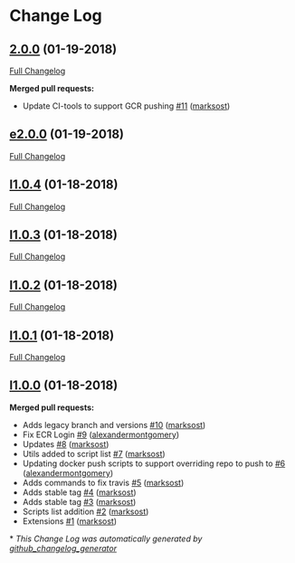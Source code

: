 # Change Log

## [2.0.0](https://github.com/soulcycle/ci-tools/tree/2.0.0) (01-19-2018)
[Full Changelog](https://github.com/soulcycle/ci-tools/compare/e2.0.0...2.0.0)

**Merged pull requests:**

- Update CI-tools to support GCR pushing [\#11](https://github.com/soulcycle/ci-tools/pull/11) ([marksost](https://github.com/marksost))

## [e2.0.0](https://github.com/soulcycle/ci-tools/tree/e2.0.0) (01-19-2018)
[Full Changelog](https://github.com/soulcycle/ci-tools/compare/l1.0.4...e2.0.0)

## [l1.0.4](https://github.com/soulcycle/ci-tools/tree/l1.0.4) (01-18-2018)
[Full Changelog](https://github.com/soulcycle/ci-tools/compare/l1.0.3...l1.0.4)

## [l1.0.3](https://github.com/soulcycle/ci-tools/tree/l1.0.3) (01-18-2018)
[Full Changelog](https://github.com/soulcycle/ci-tools/compare/l1.0.2...l1.0.3)

## [l1.0.2](https://github.com/soulcycle/ci-tools/tree/l1.0.2) (01-18-2018)
[Full Changelog](https://github.com/soulcycle/ci-tools/compare/l1.0.1...l1.0.2)

## [l1.0.1](https://github.com/soulcycle/ci-tools/tree/l1.0.1) (01-18-2018)
[Full Changelog](https://github.com/soulcycle/ci-tools/compare/l1.0.0...l1.0.1)

## [l1.0.0](https://github.com/soulcycle/ci-tools/tree/l1.0.0) (01-18-2018)
**Merged pull requests:**

- Adds legacy branch and versions [\#10](https://github.com/soulcycle/ci-tools/pull/10) ([marksost](https://github.com/marksost))
- Fix ECR Login [\#9](https://github.com/soulcycle/ci-tools/pull/9) ([alexandermontgomery](https://github.com/alexandermontgomery))
- Updates [\#8](https://github.com/soulcycle/ci-tools/pull/8) ([marksost](https://github.com/marksost))
- Utils added to script list [\#7](https://github.com/soulcycle/ci-tools/pull/7) ([marksost](https://github.com/marksost))
- Updating docker push scripts to support overriding repo to push to [\#6](https://github.com/soulcycle/ci-tools/pull/6) ([alexandermontgomery](https://github.com/alexandermontgomery))
- Adds commands to fix travis [\#5](https://github.com/soulcycle/ci-tools/pull/5) ([marksost](https://github.com/marksost))
- Adds stable tag [\#4](https://github.com/soulcycle/ci-tools/pull/4) ([marksost](https://github.com/marksost))
- Adds stable tag [\#3](https://github.com/soulcycle/ci-tools/pull/3) ([marksost](https://github.com/marksost))
- Scripts list addition [\#2](https://github.com/soulcycle/ci-tools/pull/2) ([marksost](https://github.com/marksost))
- Extensions [\#1](https://github.com/soulcycle/ci-tools/pull/1) ([marksost](https://github.com/marksost))



\* *This Change Log was automatically generated by [github_changelog_generator](https://github.com/skywinder/Github-Changelog-Generator)*